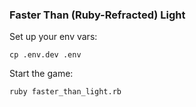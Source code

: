 ### Faster Than (Ruby-Refracted) Light

Set up your env vars:

```cp .env.dev .env```

Start the game:

```ruby faster_than_light.rb```

